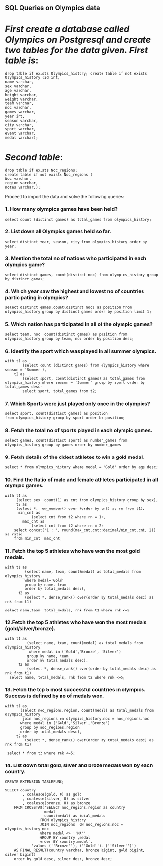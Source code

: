    ## SQL Queries on Olympics data
# _First create a database called Olympics on Postgresql and create two tables for the data given. First table is_:
```
drop table if exists Olympics_history; create table if not exists Olympics_history (id int,
name varchar,
sex varchar,
age varchar,
height varchar,
weight varchar,
team varchar,
noc varchar,
games varchar,
year int,
season varchar,
city varchar,
sport varchar,
event varchar,
medal varchar);
```
# _Second table_:
```
drop table if exists Noc_regions;
create table if not exists Noc_regions (
Noc varchar,
region varchar,
notes varchar,);
```
 Proceed to import the data and solve the following queries:
### 1. How many olympics games have been held?
```
select count (distinct games) as total_games from olympics_history;
```

### 2. List down all Olympics games held so far.
```
select distinct year, season, city from olympics_history order by year;
```
### 3. Mention the total no of nations who participated in each olympics game?
```
select distinct games, count(distinct noc) from olympics_history group by distinct games;
```
### 4. Which year saw the highest and lowest no of countries participating in olympics?
```
select distinct games,count(distinct noc) as position from 
olympics_history group by distinct games order by position limit 1;
```
### 5. Which nation has participated in all of the olympic games?
```
select team, noc, count(distinct games) as position from olympics_history group by team, noc order by position desc;
```
### 6. Identify the sport which was played in all summer olympics.
```
with t1 as
        (select count (distinct games) from olympics_history where season = 'Summer'),
    t2 as
        (select sport, count(distinct games) as total_games from 
olympics_history where season = 'Summer' group by sport order by total_games desc)
        select sport, total_games from t2;
```
### 7. Which Sports were just played only once in the olympics?
```
select sport, count(distinct games) as position
from olympics_history group by sport order by position;
```
### 8. Fetch the total no of sports played in each olympic games.
```
select games, count(distinct sport) as number_games from olympics_history group by games order by number_games;
```
### 9. Fetch details of the oldest athletes to win a gold medal.
```
select * from olympics_history where medal = 'Gold' order by age desc;
```
### 10. Find the Ratio of male and female athletes participated in all olympic games.
```
with t1 as 
     (select sex, count(1) as cnt from olympics_history group by sex),
     t2 as 
     (select *, row_number() over (order by cnt) as rn from t1),
      min_cnt as
        	(select cnt from t2	where rn = 1),
        max_cnt as
        	(select cnt from t2	where rn = 2)
    select concat('1 : ', round(max_cnt.cnt::decimal/min_cnt.cnt, 2)) as ratio
    from min_cnt, max_cnt;
```
### 11. Fetch the top 5 athletes who have won the most gold medals.
```
with t1 as
         (select name, team, count(medal) as total_medals from olympics_history
         where medal='Gold' 
         group by name, team
         order by total_medals desc),
      t2 as
         (select *, dense_rank() over(order by total_medals desc) as rnk from t1)
         
select name,team, total_medals, rnk from t2 where rnk <=5
```
### 12.Fetch the top 5 athletes who have won the most medals (gold/silver/bronze).
```
with t1 as
          (select name, team, count(medal) as total_medals from olympics_history
           where medal in ('Gold','Bronze', 'Silver')
          group by name, team
          order by total_medals desc),
      t2 as
          (select *, dense_rank() over(order by total_medals desc) as rnk from t1)
  select name, total_medals, rnk from t2 where rnk <=5;

```
### 13. Fetch the top 5 most successful countries in olympics. Success is defined by no of medals won.
```
with t1 as
       (select noc_regions.region, count(medal) as total_medals from olympics_history 
        join noc_regions on olympics_history.noc = noc_regions.noc
       where medal in ('Gold','Silver','Bronze')
       group by noc_regions.region
       order by total_medals desc),
     t2 as
         (select *, dense_rank() over(order by total_medals desc) as rnk from t1)
         
 select * from t2 where rnk <=5;
```
### 14. List down total gold, silver and broze medals won by each country.
```
CREATE EXTENSION TABLEFUNC;

SELECT country
    	, coalesce(gold, 0) as gold
    	, coalesce(silver, 0) as silver
    	, coalesce(bronze, 0) as bronze
    FROM CROSSTAB('SELECT noc_regions.region as country
    			, medal
    			, count(medal) as total_medals
    			FROM olympics_history
    			JOIN noc_regions  ON noc_regions.noc = olympics_history.noc
    			where medal <> ''NA''
    			GROUP BY country ,medal
    			order BY country,medal',
            'values (''Bronze''), (''Gold''), (''Silver'')')
    AS FINAL_RESULT(country varchar, bronze bigint, gold bigint, silver bigint)
    order by gold desc, silver desc, bronze desc;

```
